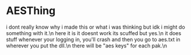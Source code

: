 # AESThing
i dont really know why i made this or what i was thinking but idk i might do something with it.\n
here it is it doesnt work its scuffed but yes.\n
it does stuff whenever your logging in, you'll crash and then you go to aes.txt in wherever you put the dll.\n
there will be "aes keys" for each pak.\n

